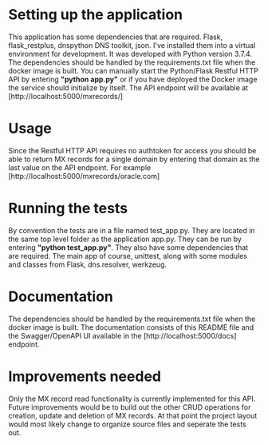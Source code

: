 # Setting up the application
This application has some dependencies that are required. Flask, flask_restplus, dnspython DNS toolkit, json. I've installed them into a virtual environment for development. It was developed with Python version 3.7.4.
The dependencies should be handled by the requirements.txt file when the docker image is built.
You can manually start the Python/Flask Restful HTTP API by entering **"python app.py"** or if you have deployed the Docker image the service should initialize by itself. The API endpoint will be available at [http://localhost:5000/mxrecords/] 

# Usage
Since the Restful HTTP API requires no authtoken for access you should be able to return MX records for a single domain by entering that domain as the last value on the API endpoint. For example [http://localhost:5000/mxrecords/oracle.com] 

# Running the tests
By convention the tests are in a file named test_app.py. They are located in the same top level folder as the application app.py.
They can be run by entering **"python test_app.py"**. They also have some dependencies that are required. The main app of course, unittest, along with some modules and classes from Flask, dns.resolver, werkzeug.

# Documentation
The dependencies should be handled by the requirements.txt file when the docker image is built.
The documentation consists of this README file and the Swagger/OpenAPI UI available in the [http://localhost:5000/docs] endpoint.

# Improvements needed
Only the MX record read functionality is currently implemented for this API. Future improvements would be to build out the other CRUD operations for creation, update and deletion of MX records. At that point the project layout would most likely change to organize source files and seperate the tests out.